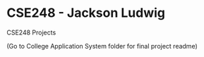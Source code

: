 # CSE248 - Jackson Ludwig
CSE248 Projects

(Go to College Application System folder for final project readme)

